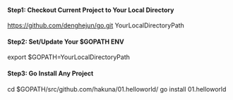 #### Step1: Checkout Current Project to Your Local Directory
https://github.com/denghejun/go.git YourLocalDirectoryPath

#### Step2: Set/Update Your $GOPATH ENV
export $GOPATH=YourLocalDirectoryPath

#### Step3: Go Install Any Project
cd $GOPATH/src/github.com/hakuna/01.helloworld/
go install
01.helloworld
